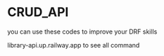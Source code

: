 # CRUD_API

you can use these codes to improve your DRF skills 


library-api.up.railway.app   to see all command 

